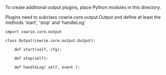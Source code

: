To create additional output plugins, place Python modules in this directory.

Plugins need to subclass cowrie.core.output.Output and define at least the
methods 'start', 'stop' and 'handleLog'

    import cowrie.core.output

    class Output(cowrie.core.output.Output):

        def start(self, cfg):

        def stop(self):

        def handleLog( self, event ):




